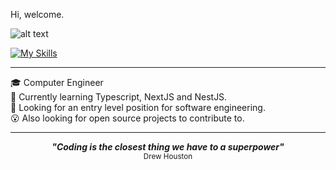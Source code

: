 
Hi, welcome.

![alt text](https://media.tenor.com/-kHJ5bxUwisAAAAd/smile-nod.gif "you like code? me too")

[![My Skills](https://skillicons.dev/icons?i=js,ts,html,css,react,nodejs)](https://skillicons.dev)
<hr>

<div>🎓 Computer Engineer</div>
<div>🌱 Currently learning Typescript, NextJS and NestJS.</div>
<div>👀 Looking for an entry level position for software engineering.</div>
<div>😮 Also looking for open source projects to contribute to.</div>

<hr>

<p align='center'>
  <strong>
    <em>"Coding is the closest thing we have to a superpower"</em>
  </strong>
  <br>
  <sub>Drew Houston</sub>
</p>
